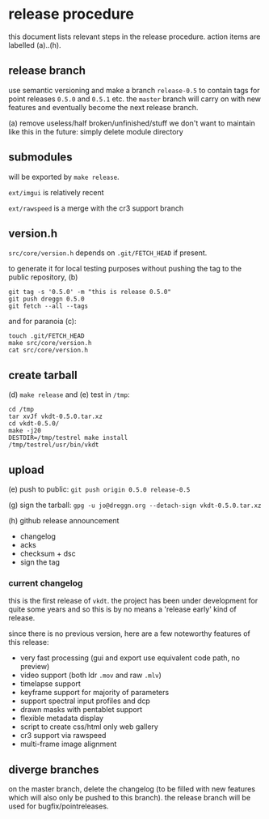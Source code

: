 # release procedure

this document lists relevant steps in the release procedure.
action items are labelled (a)..(h).

## release branch

use semantic versioning and make a branch `release-0.5` to
contain tags for point releases `0.5.0` and `0.5.1` etc.
the `master` branch will carry on with new features and eventually become the
next release branch.

(a) remove useless/half broken/unfinished/stuff we don't want to maintain like
this in the future: simply delete module directory

## submodules

will be exported by `make release`.

`ext/imgui` is relatively recent

`ext/rawspeed` is a merge with the cr3 support branch

## version.h

`src/core/version.h` depends on `.git/FETCH_HEAD` if present.

to generate it for local testing purposes without pushing the tag
to the public repository, (b)
```
git tag -s '0.5.0' -m "this is release 0.5.0"
git push dreggn 0.5.0
git fetch --all --tags
```

and for paranoia (c):

```
touch .git/FETCH_HEAD
make src/core/version.h
cat src/core/version.h
```

## create tarball

(d) `make release` and (e) test in `/tmp`:

```
cd /tmp
tar xvJf vkdt-0.5.0.tar.xz
cd vkdt-0.5.0/
make -j20
DESTDIR=/tmp/testrel make install
/tmp/testrel/usr/bin/vkdt
```

## upload

(e) push to public: `git push origin 0.5.0 release-0.5`

(g) sign the tarball:
`gpg -u jo@dreggn.org --detach-sign vkdt-0.5.0.tar.xz`

(h) github release announcement

* changelog
* acks
* checksum + dsc
* sign the tag

### current changelog

this is the first release of `vkdt`. the project has been under development for
quite some years and so this is by no means a 'release early' kind of release.

since there is no previous version, here are a few noteworthy features of this release:

* very fast processing (gui and export use equivalent code path, no preview)
* video support (both ldr `.mov` and raw `.mlv`)
* timelapse support
* keyframe support for majority of parameters
* support spectral input profiles and dcp
* drawn masks with pentablet support
* flexible metadata display
* script to create css/html only web gallery
* cr3 support via rawspeed
* multi-frame image alignment

## diverge branches

on the master branch, delete the changelog (to be filled with new features which
will also only be pushed to this branch). the release branch will be used for
bugfix/pointreleases.
